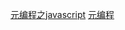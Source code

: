 [元编程之javascript](http://www.cnblogs.com/liuyanlong/archive/2013/05/27/3102161.html)
[元编程](http://www.moye.me/2014/09/03/%E5%85%83%E7%BC%96%E7%A8%8B%EF%BC%9F/)
